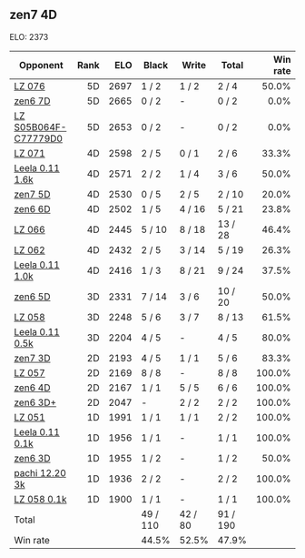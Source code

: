 ## zen7 4D ##

ELO: 2373

Opponent | Rank | ELO | Black | Write | Total | Win rate
---------|-----:|----:|-------|-------|-------|-------:
[LZ 076](LZ%20076.md) | 5D | 2697 | 1 / 2 | 1 / 2 | 2 / 4 | 50.0%
[zen6 7D](zen6%207D.md) | 5D | 2665 | 0 / 2 | - | 0 / 2 | 0.0%
[LZ S05B064F-C77779D0](LZ%20S05B064F-C77779D0.md) | 5D | 2653 | 0 / 2 | - | 0 / 2 | 0.0%
[LZ 071](LZ%20071.md) | 4D | 2598 | 2 / 5 | 0 / 1 | 2 / 6 | 33.3%
[Leela 0.11 1.6k](Leela%200.11%201.6k.md) | 4D | 2571 | 2 / 2 | 1 / 4 | 3 / 6 | 50.0%
[zen7 5D](zen7%205D.md) | 4D | 2530 | 0 / 5 | 2 / 5 | 2 / 10 | 20.0%
[zen6 6D](zen6%206D.md) | 4D | 2502 | 1 / 5 | 4 / 16 | 5 / 21 | 23.8%
[LZ 066](LZ%20066.md) | 4D | 2445 | 5 / 10 | 8 / 18 | 13 / 28 | 46.4%
[LZ 062](LZ%20062.md) | 4D | 2432 | 2 / 5 | 3 / 14 | 5 / 19 | 26.3%
[Leela 0.11 1.0k](Leela%200.11%201.0k.md) | 4D | 2416 | 1 / 3 | 8 / 21 | 9 / 24 | 37.5%
[zen6 5D](zen6%205D.md) | 3D | 2331 | 7 / 14 | 3 / 6 | 10 / 20 | 50.0%
[LZ 058](LZ%20058.md) | 3D | 2248 | 5 / 6 | 3 / 7 | 8 / 13 | 61.5%
[Leela 0.11 0.5k](Leela%200.11%200.5k.md) | 3D | 2204 | 4 / 5 | - | 4 / 5 | 80.0%
[zen7 3D](zen7%203D.md) | 2D | 2193 | 4 / 5 | 1 / 1 | 5 / 6 | 83.3%
[LZ 057](LZ%20057.md) | 2D | 2169 | 8 / 8 | - | 8 / 8 | 100.0%
[zen6 4D](zen6%204D.md) | 2D | 2167 | 1 / 1 | 5 / 5 | 6 / 6 | 100.0%
[zen6 3D+](zen6%203D+.md) | 2D | 2047 | - | 2 / 2 | 2 / 2 | 100.0%
[LZ 051](LZ%20051.md) | 1D | 1991 | 1 / 1 | 1 / 1 | 2 / 2 | 100.0%
[Leela 0.11 0.1k](Leela%200.11%200.1k.md) | 1D | 1956 | 1 / 1 | - | 1 / 1 | 100.0%
[zen6 3D](zen6%203D.md) | 1D | 1955 | 1 / 2 | - | 1 / 2 | 50.0%
[pachi 12.20 3k](pachi%2012.20%203k.md) | 1D | 1936 | 2 / 2 | - | 2 / 2 | 100.0%
[LZ 058 0.1k](LZ%20058%200.1k.md) | 1D | 1900 | 1 / 1 | - | 1 / 1 | 100.0%
Total | | | 49 / 110 | 42 / 80 | 91 / 190 | 
Win rate| | | 44.5% | 52.5% | 47.9% | 
